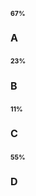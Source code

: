 <body>
        <div class="container">
            <div class="progress" style="--i:67;--clr:#43f94a; font-size:9; '">
                <h3 style="top:35px">67<span>%</span></h3>
                <h4 style="top:50px; font-size:16;">A</h4>
            </div>
            <div class="progress" style="--i:23;--clr:#43f9e1; font-size:9;">
                <h3 style="top:35px">23<span>%</span></h3>
                <h4 style="top:50px; font-size:16;">B</h4>
            </div>
            <div class="progress less" style="--i:11;--clr:#a143f9; font-size:9;">
                <h3 style="top:35px">11<span>%</span></h3>
                <h4 style="top:50px; font-size:16;"> C</h4>
            </div>
            <div class="progress" style="--i:55;--clr:#f9bf43; font-size:9;">
                <h3 style="top:35px">55<span>%</span></h3>
                <h4 style="top:50px; font-size:16;"> D </h4>
            </div>
        </div>
    </body>
    